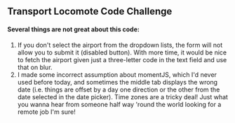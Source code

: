 ## Transport Locomote Code Challenge

#### Several things are not great about this code:
1. If you don't select the airport from the dropdown lists, the form will not allow you to submit it (disabled button). With more time, it would be nice to fetch the airport given just a three-letter code in the text field and use that on blur.
2. I made some incorrect assumption about momentJS, which I'd never used before today, and sometimes the middle tab displays the wrong date (i.e. things are offset by a day one direction or the other from the date selected in the date picker). Time zones are a tricky deal! Just what you wanna hear from someone half way 'round the world looking for a remote job I'm sure!